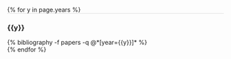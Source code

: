 <!-- ---
layout: page
permalink: /publications/
title: Publications
nav: publications
description: <nobr><em>*</em></nobr> for equal authorship, <nobr><em>#</em></nobr> for corresponding authorship.
years: [2022, 2019, 2015]
--- -->

<br/>
{% for y in page.years %}
  <div class="row m-0 p-0" style="border-top: 1px solid #ddd; flex-direction: row-reverse;">
    <div class="col-sm-1 mt-2 p-0 pr-1">
      <h3 class="bibliography-year">{{y}}</h3>
    </div>
    <div class="col-sm-11 p-0">
      {% bibliography -f papers -q @*[year={{y}}]* %}
    </div>
  </div>
{% endfor %}

		
